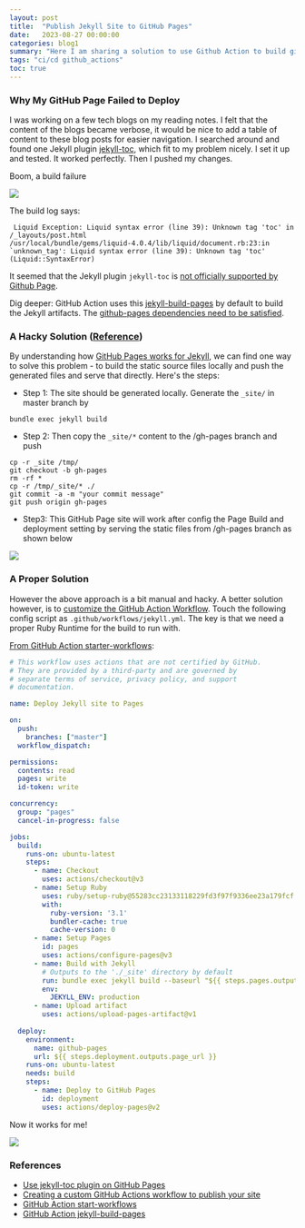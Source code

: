 ```yaml
---
layout: post
title:  "Publish Jekyll Site to GitHub Pages"
date:   2023-08-27 00:00:00
categories: blog1
summary: "Here I am sharing a solution to use Github Action to build github pages with non-official jekyll plugins."
tags: "ci/cd github_actions"
toc: true
---
```


### Why My GitHub Page Failed to Deploy

I was working on a few tech blogs on my reading notes. I felt that the content of the blogs became verbose, it would be nice to add a table of content to these blog posts for easier navigation. I searched around and found one Jekyll plugin [jekyll-toc](https://github.com/toshimaru/jekyll-toc), which fit to my problem nicely. I set it up and tested. It worked perfectly. Then I pushed my changes.

Boom, a build failure

![](https://s3.ap-southeast-1.amazonaws.com/littlecheesecake.me/blog-post/github_page/github_page_build_failure.png)

The build log says:

```
 Liquid Exception: Liquid syntax error (line 39): Unknown tag 'toc' in /_layouts/post.html
/usr/local/bundle/gems/liquid-4.0.4/lib/liquid/document.rb:23:in `unknown_tag': Liquid syntax error (line 39): Unknown tag 'toc' (Liquid::SyntaxError)
```

It seemed that the Jekyll plugin `jekyll-toc` is [not officially supported by Github Page](https://docs.github.com/en/pages/setting-up-a-github-pages-site-with-jekyll/about-github-pages-and-jekyll#plugins).

Dig deeper: GitHub Action uses this [jekyll-build-pages](https://github.com/actions/jekyll-build-pages) by default to build the Jekyll artifacts. The [github-pages dependencies need to be satisfied](https://github.com/actions/jekyll-build-pages/blob/1e8be5b76cb2afddabb92a257cc8ca17a24adc98/entrypoint.sh#L17).


### A Hacky Solution ([Reference](https://dqdongg.com/blog/github/2018/12/29/Blog-Jekyll-toc-plugin.html))

By understanding how [GitHub Pages works for Jekyll](https://jekyllrb.com/docs/github-pages/), we can find one way to solve this problem - to build the static source files locally and push the generated files and serve that directly. Here's the steps:

- Step 1: The site should be generated locally. Generate the `_site/` in master branch by

```shell
bundle exec jekyll build
```

- Step 2: Then copy the `_site/*` content to the /gh-pages branch and push

```shell
cp -r _site /tmp/
git checkout -b gh-pages
rm -rf *
cp -r /tmp/_site/* ./
git commit -a -m "your commit message"
git push origin gh-pages
```

- Step3: This GitHub Page site will work after config the Page Build and deployment setting by serving the static files from /gh-pages branch as shown below

![](https://s3.ap-southeast-1.amazonaws.com/littlecheesecake.me/blog-post/github_page/github_page_config.png)


### A Proper Solution

However the above approach is a bit manual and hacky. A better solution however, is to [customize the GitHub Action Workflow](https://docs.github.com/en/pages/getting-started-with-github-pages/configuring-a-publishing-source-for-your-github-pages-site#publishing-with-a-custom-github-actions-workflow). Touch the following config script as `.github/workflows/jekyll.yml`. The key is that we need a proper Ruby Runtime for the build to run with.

[From GitHub Action starter-workflows](https://github.com/actions/starter-workflows/blob/1c61cfc44d2a372d82735888ab06bc9491e1e3d6/pages/jekyll.yml):
```yml
# This workflow uses actions that are not certified by GitHub.
# They are provided by a third-party and are governed by
# separate terms of service, privacy policy, and support
# documentation.

name: Deploy Jekyll site to Pages

on:
  push:
    branches: ["master"]
  workflow_dispatch:

permissions:
  contents: read
  pages: write
  id-token: write

concurrency:
  group: "pages"
  cancel-in-progress: false

jobs:
  build:
    runs-on: ubuntu-latest
    steps:
      - name: Checkout
        uses: actions/checkout@v3
      - name: Setup Ruby
        uses: ruby/setup-ruby@55283cc23133118229fd3f97f9336ee23a179fcf # v1.146.0
        with:
          ruby-version: '3.1'
          bundler-cache: true
          cache-version: 0
      - name: Setup Pages
        id: pages
        uses: actions/configure-pages@v3
      - name: Build with Jekyll
        # Outputs to the './_site' directory by default
        run: bundle exec jekyll build --baseurl "${{ steps.pages.outputs.base_path }}"
        env:
          JEKYLL_ENV: production
      - name: Upload artifact
        uses: actions/upload-pages-artifact@v1
    
  deploy:
    environment:
      name: github-pages
      url: ${{ steps.deployment.outputs.page_url }}
    runs-on: ubuntu-latest
    needs: build
    steps:
      - name: Deploy to GitHub Pages
        id: deployment
        uses: actions/deploy-pages@v2
```

Now it works for me!

![](https://s3.ap-southeast-1.amazonaws.com/littlecheesecake.me/blog-post/github_page/github_page_build_success.png)


### References

- [Use jekyll-toc plugin on GitHub Pages](https://dqdongg.com/blog/github/2018/12/29/Blog-Jekyll-toc-plugin.html)
- [Creating a custom GitHub Actions workflow to publish your site](https://docs.github.com/en/pages/getting-started-with-github-pages/configuring-a-publishing-source-for-your-github-pages-site#creating-a-custom-github-actions-workflow-to-publish-your-site)
- [GitHub Action start-workflows](https://github.com/actions/starter-workflows/tree/main/pages)
- [GitHub Action jekyll-build-pages](https://github.com/actions/jekyll-build-pages)